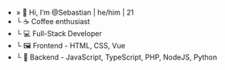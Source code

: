 - » 👋 Hi, I’m @Sebastian | he/him | 21
- └ ☕ Coffee enthusiast
- └ 💻 Full-Stack Developer
- └ 🖼 Frontend - HTML, CSS, Vue
- └ 🤖 Backend - JavaScript, TypeScript, PHP, NodeJS, Python
